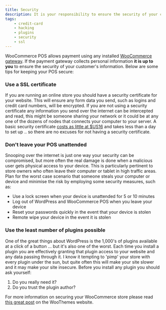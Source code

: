 ```yaml
---
title: Security
description: It is your responsibility to ensure the security of your customer's information
tags: 
	- credit-card
	- hacking
	- plugins
	- security
	- ssl
---
```


WooCommerce POS allows payment using any installed [WooCommerce gateway](http://www.woothemes.com/product-category/woocommerce-extensions/payment-gateways/). If the payment gateway collects personal information **it is up to you** to ensure the security of your customer's information. Below are some tips for keeping your POS secure:

### Use a SSL certificate

If you are running an online store you should have a security certificate for your website. 
This will ensure any form data you send, such as logins and credit card numbers, will be encrypted. 
If you are not using a security certificate any information you send over the internet can be intercepted and read, this might be someone sharing your network or it could be at any one of the dozens of nodes that connects your computer to your server. 
A basic security certificate [costs as little at $US16](https://www.servertastic.com/rapidssl/) and takes less than a day to set up .. so there are no excuses for not having a security certificate.

### Don't leave your POS unattended

Snooping over the internet is just one way your security can be compromised, but more often the real damage is done when a malicious user gets physical access to your device. 
This is particularly pertinent to store owners who often leave their computer or tablet in high traffic areas. 
Plan for the worst case scenario that someone steals your computer or device and minimise the risk by employing some security measures, such as:

*   Use a lock screen when your device is unattended for 5 or 10 minutes
*   Log out of WordPress and WooCommerce POS when you leave your device
*   Reset your passwords quickly in the event that your device is stolen
*   Remote wipe your device in the event it is stolen

### Use the least number of plugins possible

One of the great things about WordPress is the 1,000's of plugins available at a click of a button ... but it's also one of the worst. 
Each time you install a plugin you are effectively granting that plugin access to your website and any data passing through it. 
I know it tempting to 'pimp' your store with every plugin under the sun, but quite often this will make your site slower and it may make your site insecure. 
Before you install any plugin you should ask yourself:

1.  Do you really need it?
2.  Do you trust the plugin author?

For more information on securing your WooCommerce store please read [this great post](http://www.woothemes.com/2013/09/improve-your-wordpress-security-with-these-10-tips/) on the WooThemes website.
